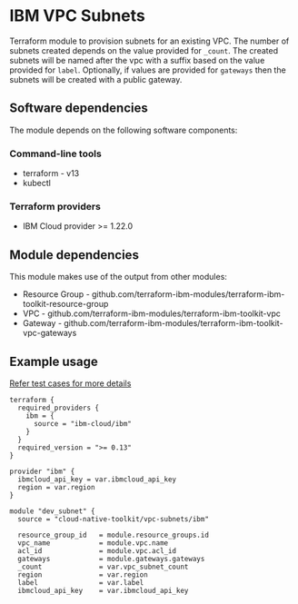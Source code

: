 # IBM VPC Subnets

Terraform module to provision subnets for an existing VPC. The number of subnets created depends on the value provided for `_count`. The created subnets will be named after the vpc with a suffix based on the value provided for `label`. Optionally, if values are provided for `gateways` then the subnets will be created with a public gateway.

## Software dependencies

The module depends on the following software components:

### Command-line tools

- terraform - v13
- kubectl

### Terraform providers

- IBM Cloud provider >= 1.22.0

## Module dependencies

This module makes use of the output from other modules:

- Resource Group - github.com/terraform-ibm-modules/terraform-ibm-toolkit-resource-group
- VPC - github.com/terraform-ibm-modules/terraform-ibm-toolkit-vpc
- Gateway - github.com/terraform-ibm-modules/terraform-ibm-toolkit-vpc-gateways

## Example usage

[Refer test cases for more details](test/stages/stage2-subnets.tf)

```hcl-terraform
terraform {
  required_providers {
    ibm = {
      source = "ibm-cloud/ibm"
    }
  }
  required_version = ">= 0.13"
}

provider "ibm" {
  ibmcloud_api_key = var.ibmcloud_api_key
  region = var.region
}

module "dev_subnet" {
  source = "cloud-native-toolkit/vpc-subnets/ibm"
  
  resource_group_id   = module.resource_groups.id
  vpc_name            = module.vpc.name
  acl_id              = module.vpc.acl_id
  gateways            = module.gateways.gateways
  _count              = var.vpc_subnet_count
  region              = var.region
  label               = var.label
  ibmcloud_api_key    = var.ibmcloud_api_key
```

